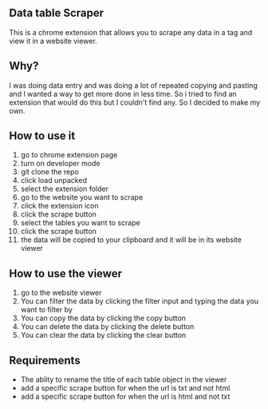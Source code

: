 ## Data table Scraper
This is a chrome extension that allows you to scrape any data in a <table> tag and view it in a website viewer. 

## Why?
I was doing data entry and was doing a lot of repeated copying and pasting and I wanted a way to get more done in less time. So i tried to find an extension that would do this but I couldn't find any. So I decided to make my own.

## How to use it

1. go to chrome extension page
2. turn on developer mode
3. git clone the repo
4. click load unpacked
5. select the extension folder
6. go to the website you want to scrape
7. click the extension icon
8. click the scrape button
9. select the tables you want to scrape
10. click the scrape button
11. the data will be copied to your clipboard and it will be in its website viewer


## How to use the viewer

1. go to the website viewer
2. You can filter the data by clicking the filter input and typing the data you want to filter by
3. You can copy the data by clicking the copy button
4. You can delete the data by clicking the delete button
5. You can clear the data by clicking the clear button


## Requirements
- The ablity to rename the title of each table object in the viewer
- add a specific scrape button for when the url is txt and not html
- add a specific scrape button for when the url is html and not txt